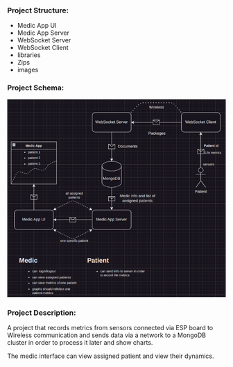 ### Project Structure:

- Medic App UI
- Medic App Server
- WebSocket Server
- WebSocket Client
- libraries
- Zips
- images

### Project Schema:

![schema](./images/schema.png "schema")

### Project Description:

A project that records metrics from sensors connected via ESP board to Wireless communication and sends data via a network to a MongoDB cluster in order to process it later and show charts.

The medic interface can view assigned patient and view their dynamics.
